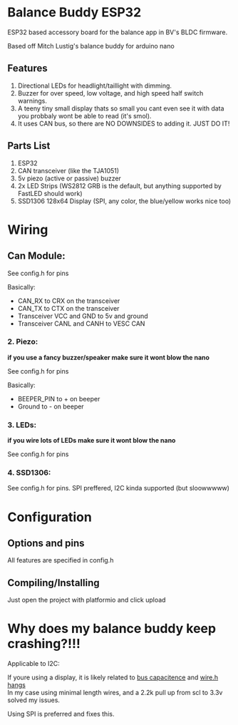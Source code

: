 # Balance Buddy ESP32
ESP32 based accessory board for the balance app in BV's BLDC firmware.

Based off Mitch Lustig's balance buddy for arduino nano

## Features
1. Directional LEDs for headlight/taillight with dimming.
1. Buzzer for over speed, low voltage, and high speed half switch warnings.
1. A teeny tiny small display thats so small you cant even see it with data you probbaly wont be able to read (it's smol).
1. It uses CAN bus, so there are NO DOWNSIDES to adding it. JUST DO IT!

## Parts List
1. ESP32
1. CAN transceiver (like the TJA1051)
1. 5v piezo (active or passive) buzzer
1. 2x LED Strips (WS2812 GRB is the default, but anything supported by FastLED should work)
1. SSD1306 128x64 Display (SPI, any color, the blue/yellow works nice too)

# Wiring
## Can Module: 

See config.h for pins

Basically:
* CAN_RX to CRX on the transceiver
* CAN_TX to CTX on the transceiver
* Transceiver VCC and GND to 5v and ground
* Transceiver CANL and CANH to VESC CAN

### 2. Piezo:
**if you use a fancy buzzer/speaker make sure it wont blow the nano**

See config.h for pins

Basically:
* BEEPER_PIN to + on beeper
* Ground to - on beeper

### 3. LEDs:
**if you wire lots of LEDs make sure it wont blow the nano**

See config.h for pins

### 4. SSD1306:

See config.h for pins. SPI preffered, I2C kinda supported (but sloowwwww)

# Configuration
## Options and pins

All features are specified in config.h

## Compiling/Installing

Just open the project with platformio and click upload

# Why does my balance buddy keep crashing?!!!

Applicable to I2C:

If youre using a display, it is likely related to [bus capacitence](https://hackaday.com/2017/02/08/taking-the-leap-off-board-an-introduction-to-i2c-over-long-wires/) and [wire.h hangs](https://github.com/OpenAgricultureFoundation/openag_brain/issues/236)  
In my case using minimal length wires, and a 2.2k pull up from scl to 3.3v solved my issues.


Using SPI is preferred and fixes this.
